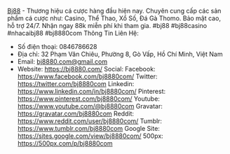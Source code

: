 [Bj88](https://bj8880.com/) - Thương hiệu cá cược hàng đầu hiện nay. Chuyên cung cấp các sản phẩm cá cược như: Casino, Thể Thao, Xổ Số, Đá Gà Thomo. Bảo mật cao, hỗ trợ 24/7. Nhận ngay 88k miễn phí khi tham gia.
#bj88 #bj88casino #nhacaibj88 #bj8880com
Thông Tin Liên Hệ:
- Số điện thoại: 0846786628
- Địa chỉ: 32 Phạm Văn Chiêu, Phường 8, Gò Vấp, Hồ Chí Minh, Việt Nam
- Email: bj8880.com@gmail.com
- Website: https://bj8880.com/
Social:
Facebook: https://www.facebook.com/bj8880com/
Twitter: https://twitter.com/bj8880com
Linkedin: https://www.linkedin.com/in/bj8880com/
Pinterest: https://www.pinterest.com/bj8880com/
Youtube: https://www.youtube.com/@bj8880com
Gravatar: https://gravatar.com/bj8880com
Reddit: https://www.reddit.com/user/bj8880com/
Tumblr: https://www.tumblr.com/bj8880com
Google Site: https://sites.google.com/view/bj8880com/
500px: https://500px.com/p/bj8880com